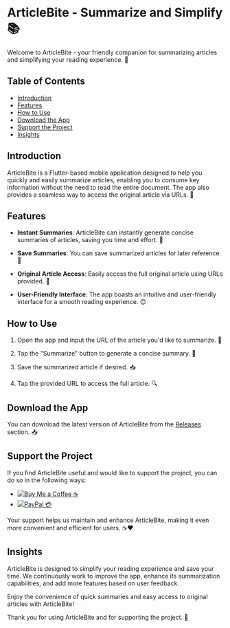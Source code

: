# ArticleBite - Summarize and Simplify 📚

Welcome to ArticleBite - your friendly companion for summarizing articles and simplifying your reading experience. 📖

## Table of Contents

- [Introduction](#introduction)
- [Features](#features)
- [How to Use](#how-to-use)
- [Download the App](#download-the-app)
- [Support the Project](#support-the-project)
- [Insights](#insights)

## Introduction

ArticleBite is a Flutter-based mobile application designed to help you quickly and easily summarize articles, enabling you to consume key information without the need to read the entire document. The app also provides a seamless way to access the original article via URLs. 🚀

## Features

- **Instant Summaries**: ArticleBite can instantly generate concise summaries of articles, saving you time and effort. 🚀

- **Save Summaries**: You can save summarized articles for later reference. 📂

- **Original Article Access**: Easily access the full original article using URLs provided. 🔗

- **User-Friendly Interface**: The app boasts an intuitive and user-friendly interface for a smooth reading experience. 😊

## How to Use

1. Open the app and input the URL of the article you'd like to summarize. 📄

2. Tap the "Summarize" button to generate a concise summary. 📑

3. Save the summarized article if desired. 📥

4. Tap the provided URL to access the full article. 🔍

## Download the App

You can download the latest version of ArticleBite from the [Releases](#) section. 📥

## Support the Project

If you find ArticleBite useful and would like to support the project, you can do so in the following ways:

- [![Buy Me a Coffee ☕](https://img.shields.io/badge/Buy%20Me%20a%20Coffee-%E2%98%95-blue)](https://www.buymeacoffee.com/haripritam)
- [![PayPal 💳](https://img.shields.io/badge/PayPal-%F0%9F%92%B3-blue)](https://paypal.me/haripritamreddy)

Your support helps us maintain and enhance ArticleBite, making it even more convenient and efficient for users. ☕❤️

## Insights

ArticleBite is designed to simplify your reading experience and save your time. We continuously work to improve the app, enhance its summarization capabilities, and add more features based on user feedback.

Enjoy the convenience of quick summaries and easy access to original articles with ArticleBite!

Thank you for using ArticleBite and for supporting the project. 🙏
